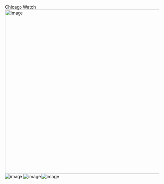 Chicago Watch
<img width="540" alt="image" src="https://user-images.githubusercontent.com/53541286/93389084-a9928e80-f839-11ea-9300-77d58f5f93a4.png">
![image](https://user-images.githubusercontent.com/53541286/93389095-ab5c5200-f839-11ea-91ff-1695df305246.png)
![image](https://user-images.githubusercontent.com/53541286/93389102-ac8d7f00-f839-11ea-9367-56093ec08afa.png)
![image](https://user-images.githubusercontent.com/53541286/93389109-ae574280-f839-11ea-9405-b76f949d8b3c.png)
